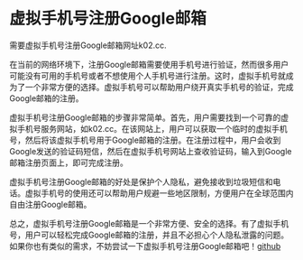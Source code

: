 # 虚拟手机号注册Google邮箱

需要虚拟手机号注册Google邮箱网址k02.cc. 

在当前的网络环境下，注册Google邮箱需要使用手机号进行验证，然而很多用户可能没有可用的手机号或者不想使用个人手机号进行注册。这时，虚拟手机号就成为了一个非常方便的选择。虚拟手机号可以帮助用户绕开真实手机号的验证，完成Google邮箱的注册。

虚拟手机号注册Google邮箱的步骤非常简单。首先，用户需要找到一个可靠的虚拟手机号服务网站，如k02.cc。在该网站上，用户可以获取一个临时的虚拟手机号，然后将该虚拟手机号用于Google邮箱的注册。在注册过程中，用户会收到Google发送的验证码短信，然后在虚拟手机号网站上查收验证码，输入到Google邮箱注册页面上，即可完成注册。

虚拟手机号注册Google邮箱的好处是保护个人隐私，避免接收到垃圾短信和电话。虚拟手机号的使用还可以帮助用户规避一些地区限制，方便用户在全球范围内自由注册Google邮箱。

总之，虚拟手机号注册Google邮箱是一个非常方便、安全的选择。有了虚拟手机号，用户可以轻松完成Google邮箱的注册，并且不必担心个人隐私泄露的问题。如果你也有类似的需求，不妨尝试一下虚拟手机号注册Google邮箱吧！[github](https://github.com)